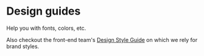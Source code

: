 # Design guides

Help you with fonts, colors, etc.

Also checkout the front-end team's [Design Style Guide](http://design.politico.com) on which we rely for brand styles.
